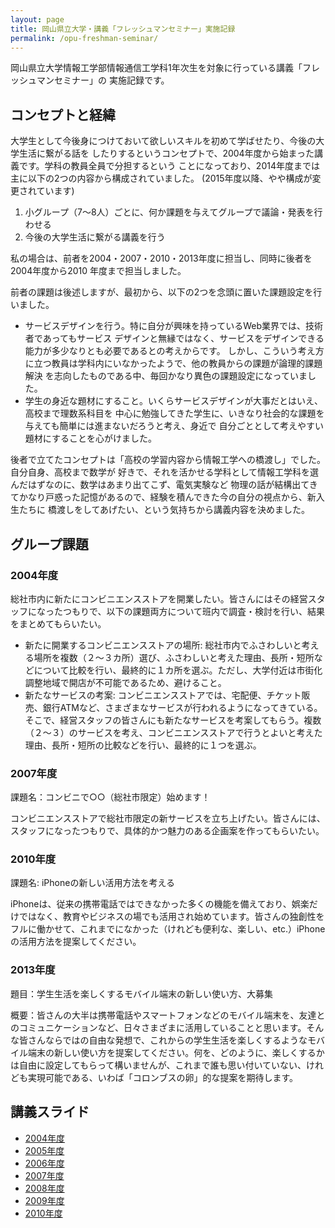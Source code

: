 ```yaml
---
layout: page
title: 岡山県立大学・講義「フレッシュマンセミナー」実施記録
permalink: /opu-freshman-seminar/
---
```

岡山県立大学情報工学部情報通信工学科1年次生を対象に行っている講義「フレッシュマンセミナー」の
実施記録です。

## コンセプトと経緯

大学生として今後身につけておいて欲しいスキルを初めて学ばせたり、今後の大学生活に繋がる話を
したりするというコンセプトで、2004年度から始まった講義です。学科の教員全員で分担するという
ことになっており、2014年度までは主に以下の2つの内容から構成されていました。
(2015年度以降、やや構成が変更されています)

1. 小グループ（7〜8人）ごとに、何か課題を与えてグループで議論・発表を行わせる
1. 今後の大学生活に繋がる講義を行う

私の場合は、前者を2004・2007・2010・2013年度に担当し、同時に後者を2004年度から2010
年度まで担当しました。

前者の課題は後述しますが、最初から、以下の2つを念頭に置いた課題設定を行いました。

- サービスデザインを行う。特に自分が興味を持っているWeb業界では、技術者であってもサービス
デザインと無縁ではなく、サービスをデザインできる能力が多少なりとも必要であるとの考えからです。
しかし、こういう考え方に立つ教員は学科内にいなかったようで、他の教員からの課題が論理的課題解決
を志向したものである中、毎回かなり異色の課題設定になっていました。
- 学生の身近な題材にすること。いくらサービスデザインが大事だとはいえ、高校まで理数系科目を
中心に勉強してきた学生に、いきなり社会的な課題を与えても簡単には進まないだろうと考え、身近で
自分ごととして考えやすい題材にすることを心がけました。

後者で立てたコンセプトは「高校の学習内容から情報工学への橋渡し」でした。自分自身、高校まで数学が
好きで、それを活かせる学科として情報工学科を選んだはずなのに、数学はあまり出てこず、電気実験など
物理の話が結構出てきてかなり戸惑った記憶があるので、経験を積んできた今の自分の視点から、新入生たちに
橋渡しをしてあげたい、という気持ちから講義内容を決めました。

## グループ課題

### 2004年度

総社市内に新たにコンビニエンスストアを開業したい。皆さんにはその経営スタッフになったつもりで、以下の課題両方について班内で調査・検討を行い、結果をまとめてもらいたい。

- 新たに開業するコンビニエンスストアの場所: 総社市内でふさわしいと考える場所を複数（２〜３カ所）選び、ふさわしいと考えた理由、長所・短所などについて比較を行い、最終的に１カ所を選ぶ。ただし、大学付近は市街化調整地域で開店が不可能であるため、避けること。
- 新たなサービスの考案: コンビニエンスストアでは、宅配便、チケット販売、銀行ATMなど、さまざまなサービスが行われるようになってきている。そこで、経営スタッフの皆さんにも新たなサービスを考案してもらう。複数（２〜３）のサービスを考え、コンビニエンスストアで行うとよいと考えた理由、長所・短所の比較などを行い、最終的に１つを選ぶ。

### 2007年度

課題名：コンビニで○○（総社市限定）始めます！

コンビニエンスストアで総社市限定の新サービスを立ち上げたい。皆さんには、スタッフになったつもりで、具体的かつ魅力のある企画案を作ってもらいたい。

### 2010年度

課題名: iPhoneの新しい活用方法を考える

iPhoneは、従来の携帯電話ではできなかった多くの機能を備えており、娯楽だけではなく、教育やビジネスの場でも活用され始めています。皆さんの独創性をフルに働かせて、これまでになかった（けれども便利な、楽しい、etc.）iPhoneの活用方法を提案してください。

### 2013年度

題目：学生生活を楽しくするモバイル端末の新しい使い方、大募集

概要：皆さんの大半は携帯電話やスマートフォンなどのモバイル端末を、友達とのコミュニケーションなど、日々さまざまに活用していることと思います。そんな皆さんならではの自由な発想で、これからの学生生活を楽しくするようなモバイル端末の新しい使い方を提案してください。何を、どのように、楽しくするかは自由に設定してもらって構いませんが、これまで誰も思い付いていない、けれども実現可能である、いわば「コロンブスの卵」的な提案を期待します。

## 講義スライド

- <a href="http://www.slideshare.net/kunishi/2004-67412335" data-proofer-ignore>2004年度</a>
- <a href="http://www.slideshare.net/kunishi/2005-67436911" data-proofer-ignore>2005年度</a>
- <a href="http://www.slideshare.net/kunishi/20060614-67437245" data-proofer-ignore>2006年度</a>
- <a href="http://www.slideshare.net/kunishi/20070627" data-proofer-ignore>2007年度</a>
- <a href="http://www.slideshare.net/kunishi/20080702" data-proofer-ignore>2008年度</a>
- <a href="http://www.slideshare.net/kunishi/20090616-67437471" data-proofer-ignore>2009年度</a>
- <a href="http://www.slideshare.net/kunishi/20100615-67437467" data-proofer-ignore>2010年度</a>
